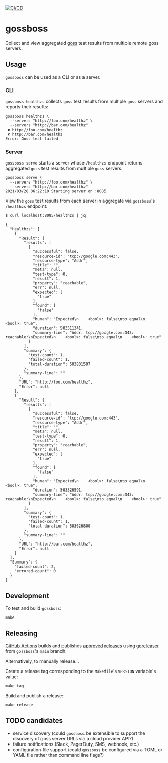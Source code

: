 [![CI/CD](https://github.com/mdb/gossboss/actions/workflows/main.yml/badge.svg)](https://github.com/mdb/gossboss/actions/workflows/main.yml)

# gossboss

Collect and view aggregated [goss](https://goss.rocks/) test results from
multiple remote goss servers.

## Usage

`gossboss` can be used as a CLI or as a server.

### CLI

`gossboss healthzs` collects `goss` test results from multiple `goss` servers
and reports their results:

```
gossboss healthzs \
  --servers "http://foo.com/healthz" \
  --servers "http://bar.com/healthz"
 ✘ http://foo.com/healthz
 ✘ http://bar.com/healthz
Error: Goss test failed
```

### Server

`gossboss serve` starts a server whose `/healthzs` endpoint returns aggregated
`goss` test results from multiple `goss` servers:

```
gossboss serve \
  --servers "http://foo.com/healthz" \
  --servers "http://bar.com/healthz"
2021/03/28 06:22:10 Starting server on :8085
```

View the `goss` test results from each server in aggregate via `gossboss`'s
`/healthzs` endpoint:

```
$ curl localhost:8085/healthzs | jq

{
  "Healthzs": [
    {
      "Result": {
        "results": [
          {
            "successful": false,
            "resource-id": "tcp://google.com:443",
            "resource-type": "Addr",
            "title": "",
            "meta": null,
            "test-type": 0,
            "result": 1,
            "property": "reachable",
            "err": null,
            "expected": [
              "true"
            ],
            "found": [
              "false"
            ],
            "human": "Expected\n    <bool>: false\nto equal\n    <bool>: true",
            "duration": 503511341,
            "summary-line": "Addr: tcp://google.com:443: reachable:\nExpected\n    <bool>: false\nto equal\n    <bool>: true"
          }
        ],
        "summary": {
          "test-count": 1,
          "failed-count": 1,
          "total-duration": 503801507
        },
        "summary-line": ""
      },
      "URL": "http://foo.com/healthz",
      "Error": null
    },
    {
      "Result": {
        "results": [
          {
            "successful": false,
            "resource-id": "tcp://google.com:443",
            "resource-type": "Addr",
            "title": "",
            "meta": null,
            "test-type": 0,
            "result": 1,
            "property": "reachable",
            "err": null,
            "expected": [
              "true"
            ],
            "found": [
              "false"
            ],
            "human": "Expected\n    <bool>: false\nto equal\n    <bool>: true",
            "duration": 503326591,
            "summary-line": "Addr: tcp://google.com:443: reachable:\nExpected\n    <bool>: false\nto equal\n    <bool>: true"
          }
        ],
        "summary": {
          "test-count": 1,
          "failed-count": 1,
          "total-duration": 503626800
        },
        "summary-line": ""
      },
      "URL": "http://bar.com/healthz",
      "Error": null
    }
  ],
  "Summary": {
    "failed-count": 2,
    "errored-count": 0
  }
}
```

## Development

To test and build `gossboss`:

```
make
```

## Releasing

[GitHub Actions](https://github.com/mdb/gossboss/actions) builds and publishes
[approved](https://docs.github.com/en/actions/managing-workflow-runs/reviewing-deployments)
[releases](http://github.com/mdb/gossboss/releases) using
[goreleaser](https://goreleaser.com/) from `gossboss`'s `main` branch.

Alternatively, to manually release...

Create a release tag corresponding to the `Makefile`'s `VERSION` variable's value:

```
make tag
```

Build and publish a release:

```
make release
```

## TODO candidates

* service discovery (could `gossboss` be extensible to support the discovery of
goss server URLs via a cloud provider API?)
* failure notifications (Slack,
PagerDuty, SMS, webhook, etc.)
* configuration file support (could `gossboss` be
configured via a TOML or YAML file rather than command line flags?)
